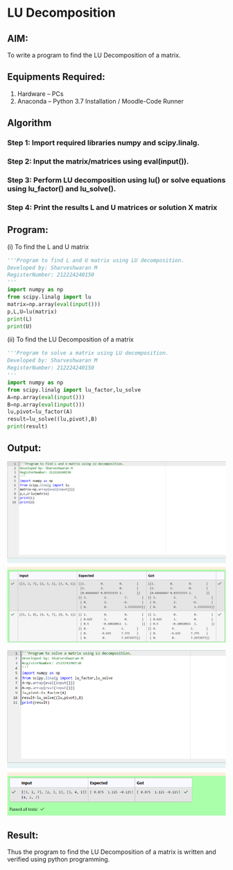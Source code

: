# LU Decomposition 

## AIM:
To write a program to find the LU Decomposition of a matrix.

## Equipments Required:
1. Hardware – PCs
2. Anaconda – Python 3.7 Installation / Moodle-Code Runner

## Algorithm
### Step 1: Import required libraries numpy and scipy.linalg.

### Step 2: Input the matrix/matrices using eval(input()).

### Step 3: Perform LU decomposition using lu() or solve equations using lu_factor() and lu_solve().

### Step 4: Print the results L and U matrices or solution X matrix

## Program:
(i) To find the L and U matrix
```python
'''Program to find L and U matrix using LU decomposition.
Developed by: Sharveshwaran M
RegisterNumber: 212224240150
'''
import numpy as np
from scipy.linalg import lu
matrix=np.array(eval(input()))
p,L,U=lu(matrix)
print(L)
print(U)
```
(ii) To find the LU Decomposition of a matrix
```python
'''Program to solve a matrix using LU decomposition.
Developed by: Sharveshwaran M
RegisterNumber: 212224240150
'''
import numpy as np
from scipy.linalg import lu_factor,lu_solve
A=np.array(eval(input()))
B=np.array(eval(input()))
lu,pivot=lu_factor(A)
result=lu_solve((lu,pivot),B)
print(result)
```

## Output:

![alt text](image.png)

![alt text](image-1.png)

## Result:
Thus the program to find the LU Decomposition of a matrix is written and verified using python programming.

